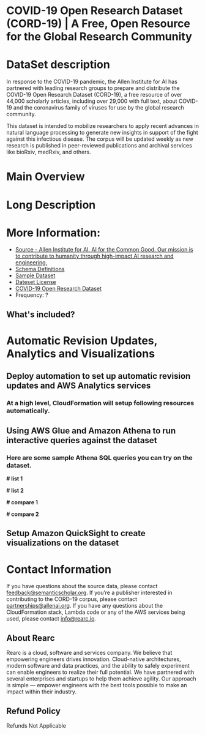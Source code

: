 # COVID-19 Open Research Dataset (CORD-19) | A Free, Open Resource for the Global Research Community

# DataSet description
In response to the COVID-19 pandemic, the Allen Institute for AI has partnered with leading research groups to prepare and distribute the COVID-19 Open Research Dataset (CORD-19), a free resource of over 44,000 scholarly articles, including over 29,000 with full text, about COVID-19 and the coronavirus family of viruses for use by the global research community.

This dataset is intended to mobilize researchers to apply recent advances in natural language processing to generate new insights in support of the fight against this infectious disease. The corpus will be updated weekly as new research is published in peer-reviewed publications and archival services like bioRxiv, medRxiv, and others.

# Main Overview

# Long Description

# More Information:
- [Source - Allen Institute for AI. AI for the Common Good. Our mission is to contribute to humanity through high-impact AI research and engineering.](https://allenai.org/)  
- [Schema Definitions](https://ai2-semanticscholar-cord-19.s3-us-west-2.amazonaws.com/2020-03-13/json_schema.txt)
- [Sample Dataset](https://s3.amazonaws.com/rearc-data-provider/covid-19-open-research/public/sample.csv)   
- [Dateset License](https://ai2-semanticscholar-cord-19.s3-us-west-2.amazonaws.com/2020-03-13/COVID.DATA.LIC.AGMT.pdf)    
- [COVID-19 Open Research Dataset](https://pages.semanticscholar.org/coronavirus-research)    
- Frequency: ?

## What's included?

# Automatic Revision Updates, Analytics and Visualizations

## Deploy automation to set up automatic revision updates and AWS Analytics services

### At a high level, CloudFormation will setup following resources automatically.

## Using AWS Glue and Amazon Athena to run interactive queries against the dataset

### Here are some sample Athena SQL queries you can try on the dataset.

**# list 1**

**# list 2**

**# compare 1**

**# compare 2**

## Setup Amazon QuickSight to create visualizations on the dataset

# Contact Information
If you have questions about the source data, please contact feedback@semanticscholar.org. If you’re a publisher interested in contributing to the CORD-19 corpus, please contact partnerships@allenai.org. If you have any questions about the CloudFormation stack, Lambda code or any of the AWS services being used, please contact info@rearc.io.

## About Rearc
Rearc is a cloud, software and services company. We believe that empowering engineers drives innovation. Cloud-native architectures, modern software and data practices, and the ability to safely experiment can enable engineers to realize their full potential. We have partnered with several enterprises and startups to help them achieve agility. Our approach is simple — empower engineers with the best tools possible to make an impact within their industry.

## Refund Policy  
Refunds Not Applicable
